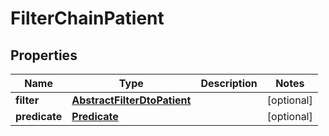 # FilterChainPatient

## Properties
Name | Type | Description | Notes
------------ | ------------- | ------------- | -------------
**filter** | [**AbstractFilterDtoPatient**](AbstractFilterDtoPatient.md) |  |  [optional]
**predicate** | [**Predicate**](Predicate.md) |  |  [optional]
